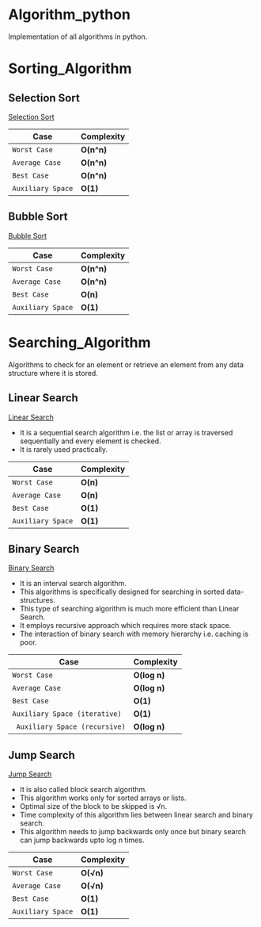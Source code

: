 # Algorithm_python
Implementation of all algorithms in python.
# Sorting_Algorithm

## Selection Sort

[Selection Sort](Selection_Sort.py)

| Case | Complexity |
| ----------- | ----------- |
| `Worst Case` | **O(n^n)** |
| `Average Case` | **O(n^n)** |
| `Best Case`  |  **O(n^n)**|
| `Auxiliary Space` | **O(1)**|


## Bubble Sort

[Bubble Sort](Bubble_Sort.py)

| Case | Complexity |
| ----------- | ----------- |
| `Worst Case` | **O(n^n)** |
| `Average Case` | **O(n^n)** |
| `Best Case`  |  **O(n)**|
| `Auxiliary Space` | **O(1)**| 

   

# Searching_Algorithm
Algorithms to check for an element or retrieve an element from any data structure where it is stored.
## Linear Search

[Linear Search](linear_search.py)

* It is a sequential search algorithm i.e. the list or array is traversed sequentially and every element is checked.
* It is rarely used practically.

| Case | Complexity |
| ----------- | ----------- |
| `Worst Case` | **O(n)** |
| `Average Case` | **O(n)** |
| `Best Case`  |  **O(1)**|
| `Auxiliary Space` | **O(1)**|

## Binary Search

[Binary Search](https://github.com/dhandashreya/Algorithm_python/blob/master/Searching_Algorithm/binary_search.py)

* It is an interval search algorithm.
* This algorithms is specifically designed for searching in sorted data-structures. 
* This type of searching algorithm is much more efficient than Linear Search.
* It employs recursive approach which requires more stack space.
* The interaction of binary search with memory hierarchy i.e. caching is poor.

| Case | Complexity |
| ----------- | ----------- |
| `Worst Case` | **O(log n)** |
| `Average Case` | **O(log n)** |
| `Best Case`  |  **O(1)**|
| `Auxiliary Space (iterative) `| **O(1)**|
| ` Auxiliary Space (recursive)`|**O(log n)**|

## Jump Search

[Jump Search](https://github.com/dhandashreya/Algorithm_python/blob/master/Searching_Algorithm/jump.py)

* It is also called block search algorithm.
* This algorithm works only for sorted arrays or lists.
* Optimal size of the block to be skipped is √n.
* Time complexity of this algorithm lies between linear search and binary search.
* This algorithm needs to jump backwards only once but binary search can jump backwards upto log n times.

| Case | Complexity |
| ----------- | ----------- |
| `Worst Case` | **O(√n)** |
| `Average Case` | **O(√n)** |
| `Best Case`  |  **O(1)**|
| `Auxiliary Space` | **O(1)**|
